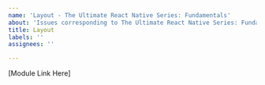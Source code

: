 ```yaml
---
name: 'Layout - The Ultimate React Native Series: Fundamentals'
about: 'Issues corresponding to The Ultimate React Native Series: Fundamentals courses'
title: Layout
labels: ''
assignees: ''

---
```


[Module Link Here]

